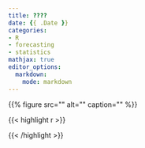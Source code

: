 ```yaml
---
title: ????
date: {{ .Date }}
categories:
- R
- forecasting
- statistics
mathjax: true
editor_options:
  markdown:
    mode: markdown
---
```


{{% figure src="" alt="" caption="" %}}

{{< highlight r >}}

{{< /highlight >}}
